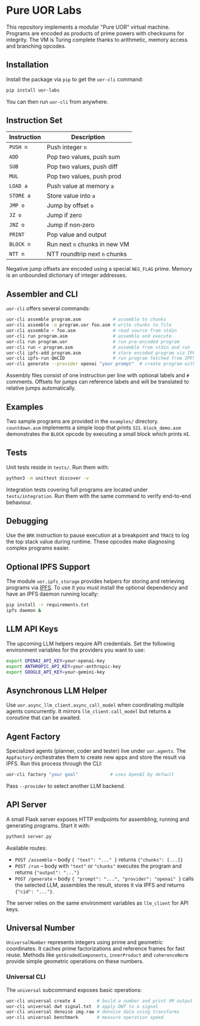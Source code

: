# Pure UOR Labs

This repository implements a modular "Pure UOR" virtual machine.  Programs are
encoded as products of prime powers with checksums for integrity.  The VM is
Turing complete thanks to arithmetic, memory access and branching opcodes.

## Installation

Install the package via `pip` to get the `uor-cli` command:

```bash
pip install uor-labs
```

You can then run `uor-cli` from anywhere.

## Instruction Set

| Instruction | Description               |
|-------------|---------------------------|
| `PUSH n`    | Push integer `n`          |
| `ADD`       | Pop two values, push sum  |
| `SUB`       | Pop two values, push diff |
| `MUL`       | Pop two values, push prod |
| `LOAD a`    | Push value at memory `a`  |
| `STORE a`   | Store value into `a`      |
| `JMP o`     | Jump by offset `o`        |
| `JZ o`      | Jump if zero              |
| `JNZ o`     | Jump if non‑zero          |
| `PRINT`     | Pop value and output      |
| `BLOCK n`   | Run next `n` chunks in new VM |
| `NTT n`     | NTT roundtrip next `n` chunks |

Negative jump offsets are encoded using a special `NEG_FLAG` prime.  Memory is
an unbounded dictionary of integer addresses.

## Assembler and CLI

`uor-cli` offers several commands:

```bash
uor-cli assemble program.asm            # assemble to chunks
uor-cli assemble -o program.uor foo.asm # write chunks to file
uor-cli assemble < foo.asm              # read source from stdin
uor-cli run program.asm                 # assemble and execute
uor-cli run program.uor                 # run pre-encoded program
uor-cli run < program.asm               # assemble from stdin and run
uor-cli ipfs-add program.asm            # store encoded program via IPFS
uor-cli ipfs-run QmCID                  # run program fetched from IPFS
uor-cli generate --provider openai "your prompt"  # create program with an LLM
```

Assembly files consist of one instruction per line with optional labels and
`#` comments.  Offsets for jumps can reference labels and will be translated to
relative jumps automatically.

## Examples

Two sample programs are provided in the `examples/` directory.  `countdown.asm`
implements a simple loop that prints `321`.  `block_demo.asm` demonstrates the
`BLOCK` opcode by executing a small block which prints `HI`.

## Tests

Unit tests reside in `tests/`.  Run them with:

```bash
python3 -m unittest discover -v
```

Integration tests covering full programs are located under
`tests/integration`. Run them with the same command to verify end-to-end
behaviour.

## Debugging

Use the `BRK` instruction to pause execution at a breakpoint and `TRACE`
to log the top stack value during runtime. These opcodes make diagnosing
complex programs easier.


## Optional IPFS Support

The module `uor.ipfs_storage` provides helpers for storing and retrieving
programs via [IPFS](https://ipfs.tech/). To use it you must install the optional
dependency and have an IPFS daemon running locally:

```bash
pip install -r requirements.txt
ipfs daemon &
```

## LLM API Keys

The upcoming LLM helpers require API credentials. Set the following environment
variables for the providers you want to use:

```bash
export OPENAI_API_KEY=your-openai-key
export ANTHROPIC_API_KEY=your-anthropic-key
export GOOGLE_API_KEY=your-gemini-key
```


## Asynchronous LLM Helper

Use `uor.async_llm_client.async_call_model` when coordinating multiple agents concurrently. It mirrors `llm_client.call_model` but returns a coroutine that can be awaited.

## Agent Factory

Specialized agents (planner, coder and tester) live under `uor.agents`. The `AppFactory` orchestrates them to create new apps and store the result via IPFS. Run this process through the CLI:

```bash
uor-cli factory "your goal"            # uses OpenAI by default
```

Pass `--provider` to select another LLM backend.

## API Server

A small Flask server exposes HTTP endpoints for assembling, running and generating programs.
Start it with:

```bash
python3 server.py
```

Available routes:

- `POST /assemble` – body `{ "text": "..." }` returns `{"chunks": [...]}`
- `POST /run` – body with `"text"` or `"chunks"` executes the program and returns `{"output": "..."}`
- `POST /generate` – body `{ "prompt": "...", "provider": "openai" }` calls the selected LLM, assembles the result, stores it via IPFS and returns `{"cid": "..."}`.

The server relies on the same environment variables as `llm_client` for API keys.

## Universal Number

`UniversalNumber` represents integers using prime and geometric coordinates. It
caches prime factorizations and reference frames for fast reuse.  Methods like
`getGradedComponents`, `innerProduct` and `coherenceNorm` provide simple
geometric operations on these numbers.

### Universal CLI

The `universal` subcommand exposes basic operations:

```bash
uor-cli universal create 4        # build a number and print VM output
uor-cli universal dwt signal.txt  # apply DWT to a signal
uor-cli universal denoise img.raw # denoise data using transforms
uor-cli universal benchmark       # measure operation speed
```
